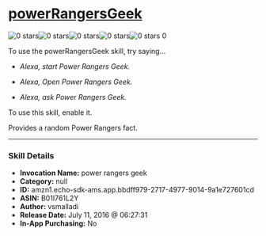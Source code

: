 # [powerRangersGeek](http://alexa.amazon.com/#skills/amzn1.echo-sdk-ams.app.bbdff979-2717-4977-9014-9a1e727601cd)
![0 stars](../../images/ic_star_border_black_18dp_1x.png)![0 stars](../../images/ic_star_border_black_18dp_1x.png)![0 stars](../../images/ic_star_border_black_18dp_1x.png)![0 stars](../../images/ic_star_border_black_18dp_1x.png)![0 stars](../../images/ic_star_border_black_18dp_1x.png) 0

To use the powerRangersGeek skill, try saying...

* *Alexa, start Power Rangers Geek.*

* *Alexa, Open Power Rangers Geek.*

* *Alexa, ask Power Rangers Geek.*

To use this skill, enable it.  

Provides a random Power Rangers fact.

***

### Skill Details

* **Invocation Name:** power rangers geek
* **Category:** null
* **ID:** amzn1.echo-sdk-ams.app.bbdff979-2717-4977-9014-9a1e727601cd
* **ASIN:** B01I761L2Y
* **Author:** vsmalladi
* **Release Date:** July 11, 2016 @ 06:27:31
* **In-App Purchasing:** No
